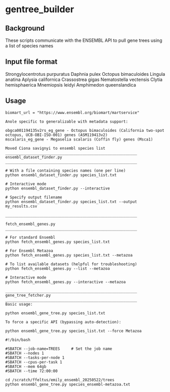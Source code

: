 # gentree_builder

## Background
These scripts communicate with the ENSEMBL API to pull gene trees using a list of species names

## Input file format
Strongylocentrotus purpuratus
Daphnia pulex
Octopus bimaculoides
Lingula anatina
Aplysia californica
Crassostrea gigas
Nematostella vectensis
Clytia hemisphaerica
Mnemiopsis leidyi
Amphimedon queenslandica

## Usage
```
biomart_url = "https://www.ensembl.org/biomart/martservice"

Anole specific to generalizable with metadata support:

obgca001194135v2rs_eg_gene - Octopus bimaculoides (California two-spot octopus, UCB-OBI-ISO-001) genes (ASM119413v2)
mscalaris_eg_gene - Megaselia scalaris (Coffin fly) genes (Msca1)

Moved Ciona savignyi to ensembl species list
__________________________________________________________
ensembl_dataset_finder.py
__________________________________________________________

# With a file containing species names (one per line)
python ensembl_dataset_finder.py species_list.txt

# Interactive mode
python ensembl_dataset_finder.py --interactive

# Specify output filename
python ensembl_dataset_finder.py species_list.txt --output my_results.csv

__________________________________________________________

fetch_ensembl_genes.py
__________________________________________________________

# For standard Ensembl
python fetch_ensembl_genes.py species_list.txt

# For Ensembl Metazoa
python fetch_ensembl_genes.py species_list.txt --metazoa

# To list available datasets (helpful for troubleshooting)
python fetch_ensembl_genes.py --list --metazoa

# Interactive mode
python fetch_ensembl_genes.py --interactive --metazoa

__________________________________________________________
gene_tree_fetcher.py
__________________________________________________________
Basic usage:

python ensembl_gene_tree.py species_list.txt

To force a specific API (bypassing auto-detection):

python ensembl_gene_tree.py species_list.txt --force Metazoa
```

```
#!/bin/bash

#SBATCH --job-name=TREES     # Set the job name
#SBATCH --nodes 1
#SBATCH --tasks-per-node 1
#SBATCH --cpus-per-task 1
#SBATCH --mem 64gb
#SBATCH --time 72:00:00

cd /scratch/ffeltus/emily_ensembl_20250522/trees 
python ensembl_gene_tree.py species_ensembl-metazoa.txt 
```
